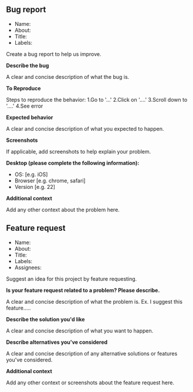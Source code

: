 ## Bug report

 - Name:
 - About:
 - Title: 
 - Labels:

Create a bug report to help us improve.


**Describe the bug**

A clear and concise description of what the bug is.

**To Reproduce**

Steps to reproduce the behavior:
1.Go to '...'
2.Click on '....'
3.Scroll down to '....'
4.See error

**Expected behavior**

A clear and concise description of what you expected to happen.

**Screenshots**

If applicable, add screenshots to help explain your problem.

**Desktop (please complete the following information):**

 - OS: [e.g. iOS]
 - Browser [e.g. chrome, safari]
 - Version [e.g. 22]

**Additional context**

Add any other context about the problem here.

## Feature request

 - Name:
 - About:
 - Title: 
 - Labels:
 - Assignees:

Suggest an idea for this project by feature requesting.


**Is your feature request related to a problem? Please describe.**

A clear and concise description of what the problem is. Ex. I suggest this feature.....

**Describe the solution you'd like**

A clear and concise description of what you want to happen.

**Describe alternatives you've considered**

A clear and concise description of any alternative solutions or features you've considered.

**Additional context**

Add any other context or screenshots about the feature request here.
